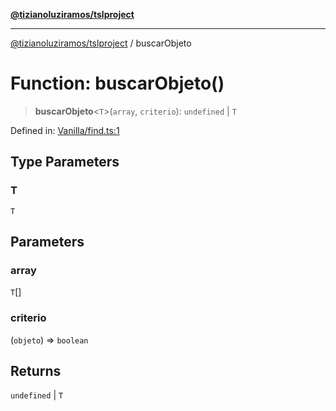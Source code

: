 [**@tizianoluziramos/tslproject**](../README.md)

***

[@tizianoluziramos/tslproject](../globals.md) / buscarObjeto

# Function: buscarObjeto()

> **buscarObjeto**\<`T`\>(`array`, `criterio`): `undefined` \| `T`

Defined in: [Vanilla/find.ts:1](https://github.com/tizianoluziramos/TypeScript-Lenguage-Proyect/blob/1a68252d6a31602ecc3346fe4bed87bd01ab43ff/src/Vanilla/find.ts#L1)

## Type Parameters

### T

`T`

## Parameters

### array

`T`[]

### criterio

(`objeto`) => `boolean`

## Returns

`undefined` \| `T`
